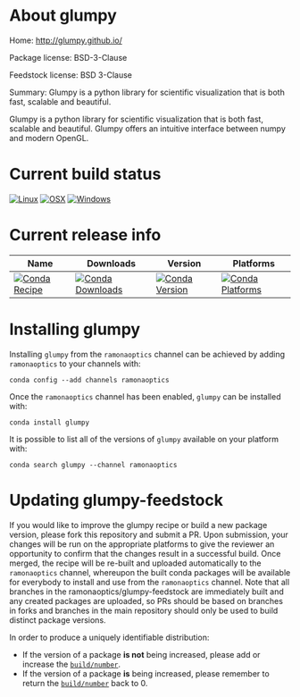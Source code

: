 About glumpy
============

Home: http://glumpy.github.io/

Package license: BSD-3-Clause

Feedstock license: BSD 3-Clause

Summary: Glumpy is a python library for scientific visualization that is both fast, scalable and beautiful.

Glumpy is a python library for scientific visualization that is both fast,
scalable and beautiful. Glumpy offers an intuitive interface between numpy
and modern OpenGL.


Current build status
====================

[![Linux](https://img.shields.io/circleci/project/github/ramonaoptics/glumpy-feedstock/master.svg?label=Linux)](https://circleci.com/gh/ramonaoptics/glumpy-feedstock)
[![OSX](https://img.shields.io/travis/ramonaoptics/glumpy-feedstock/master.svg?label=macOS)](https://travis-ci.org/ramonaoptics/glumpy-feedstock)
[![Windows](https://img.shields.io/appveyor/ci/ramonaoptics/glumpy-feedstock/master.svg?label=Windows)](https://ci.appveyor.com/project/ramonaoptics/glumpy-feedstock/branch/master)

Current release info
====================

| Name | Downloads | Version | Platforms |
| --- | --- | --- | --- |
| [![Conda Recipe](https://img.shields.io/badge/recipe-glumpy-green.svg)](https://anaconda.org/ramonaoptics/glumpy) | [![Conda Downloads](https://img.shields.io/conda/dn/ramonaoptics/glumpy.svg)](https://anaconda.org/ramonaoptics/glumpy) | [![Conda Version](https://img.shields.io/conda/vn/ramonaoptics/glumpy.svg)](https://anaconda.org/ramonaoptics/glumpy) | [![Conda Platforms](https://img.shields.io/conda/pn/ramonaoptics/glumpy.svg)](https://anaconda.org/ramonaoptics/glumpy) |

Installing glumpy
=================

Installing `glumpy` from the `ramonaoptics` channel can be achieved by adding `ramonaoptics` to your channels with:

```
conda config --add channels ramonaoptics
```

Once the `ramonaoptics` channel has been enabled, `glumpy` can be installed with:

```
conda install glumpy
```

It is possible to list all of the versions of `glumpy` available on your platform with:

```
conda search glumpy --channel ramonaoptics
```




Updating glumpy-feedstock
=========================

If you would like to improve the glumpy recipe or build a new
package version, please fork this repository and submit a PR. Upon submission,
your changes will be run on the appropriate platforms to give the reviewer an
opportunity to confirm that the changes result in a successful build. Once
merged, the recipe will be re-built and uploaded automatically to the
`ramonaoptics` channel, whereupon the built conda packages will be available for
everybody to install and use from the `ramonaoptics` channel.
Note that all branches in the ramonaoptics/glumpy-feedstock are
immediately built and any created packages are uploaded, so PRs should be based
on branches in forks and branches in the main repository should only be used to
build distinct package versions.

In order to produce a uniquely identifiable distribution:
 * If the version of a package **is not** being increased, please add or increase
   the [``build/number``](https://conda.io/docs/user-guide/tasks/build-packages/define-metadata.html#build-number-and-string).
 * If the version of a package **is** being increased, please remember to return
   the [``build/number``](https://conda.io/docs/user-guide/tasks/build-packages/define-metadata.html#build-number-and-string)
   back to 0.
